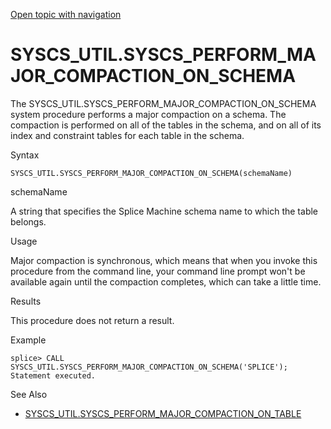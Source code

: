 [Open topic with navigation](../../../index.html#Shared/SQLReference/BuiltInSysProcs/PerformMajorCompactionOnSchema.html)

<a href="" id="BuiltInSysProcs.PerformMajorCompactionOnSchema"></a>[]()SYSCS\_UTIL.SYSCS\_PERFORM\_MAJOR\_COMPACTION\_ON\_SCHEMA
================================================================================================================================

The SYSCS\_UTIL.SYSCS\_PERFORM\_MAJOR\_COMPACTION\_ON\_SCHEMA system procedure performs a major compaction on a schema. The compaction is performed on all of the tables in the schema, and on all of its index and constraint tables for each table in the schema.

Syntax

``` FcnSyntax
SYSCS_UTIL.SYSCS_PERFORM_MAJOR_COMPACTION_ON_SCHEMA(schemaName)
```

schemaName

A string that specifies the Splice Machine schema name to which the table belongs.

Usage

Major compaction is synchronous, which means that when you invoke this procedure from the command line, your command line prompt won't be available again until the compaction completes, which can take a little time.

Results

This procedure does not return a result.

Example

``` Example
splice> CALL SYSCS_UTIL.SYSCS_PERFORM_MAJOR_COMPACTION_ON_SCHEMA('SPLICE');
Statement executed.
```

See Also

-   [<span class="CodeFont">SYSCS\_UTIL.SYSCS\_PERFORM\_MAJOR\_COMPACTION\_ON\_TABLE</span>](EmptyStatementCache.html)

 


